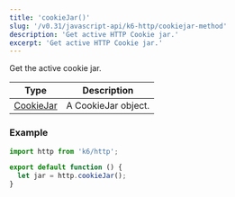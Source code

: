 ```yaml
---
title: 'cookieJar()'
slug: '/v0.31/javascript-api/k6-http/cookiejar-method'
description: 'Get active HTTP Cookie jar.'
excerpt: 'Get active HTTP Cookie jar.'
---
```


Get the active cookie jar.

| Type                                                 | Description         |
| ---------------------------------------------------- | ------------------- |
| [CookieJar](/v0.31/javascript-api/k6-http/cookiejar) | A CookieJar object. |

### Example

<CodeGroup labels={[]}>

```javascript
import http from 'k6/http';

export default function () {
  let jar = http.cookieJar();
}
```

</CodeGroup>
